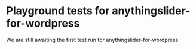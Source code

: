# Playground tests for anythingslider-for-wordpress
We are still awaiting the first test run for anythingslider-for-wordpress.
